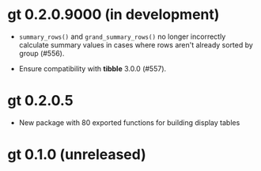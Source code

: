 # gt 0.2.0.9000 (in development)

* `summary_rows()` and `grand_summary_rows()` no longer incorrectly calculate summary values in cases where rows aren't already sorted by group (#556).

* Ensure compatibility with **tibble** 3.0.0 (#557).

# gt 0.2.0.5

* New package with 80 exported functions for building display tables

# gt 0.1.0 (unreleased)
